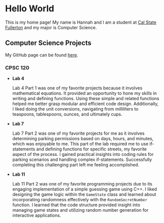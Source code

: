# Hello World

This is my home page! My name is Hannah and I am a student at [Cal State Fullerton](http://www.fullerton.edu/) and my major is Computer Science.

## Computer Science Projects

My GitHub page can be found [here](http://github.com/hfsith).

### CPSC 120

* **Lab 4**

    Lab 4 Part 1 was one of my favorite projects because it involves mathematical equations. It provided an opportunity to hone my skills in writing and defining functions. Using these simple and related functions helped me better grasp modular and efficient code design. Additionally, I liked doing the unit conversions, navigating from milliliters to teaspoons, tablespoons, ounces, and ultimately cups.

* **Lab 7**

    Lab 7 Part 2 was one of my favorite projects for me as it involves determining parking permissions based on days, hours, and minutes, which was enjoyable to me. This part of the lab required me to use if-statements and defining functions for specific streets, my favorite aspect of the process. I gained practical insights into coding rules for parking scenarios and handling complex if-statements. Successfully completing this challenging part left me feeling accomplished. 

* **Lab 11**

    Lab 11 Part 2 was one of my favorite programming projects due to its engaging implementation of a simple guessing game using C++. I liked designing the game logic within the `GameState` class and learned about incorporating randomness effectively with the `RandomSecretNumber` function. I learned that the code structure provided insight into managing game states and utilizing random number generation for interactive applications.
